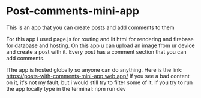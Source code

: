 # Post-comments-mini-app
This is an app that you can create posts and add comments to them

For this app i used page.js for routing and lit html for rendering and firebase for database and hosting.
On this app u can upload an image from ur device and create a post with it. Every post has a comment section that you can add comments.

!The app is hosted globally so anyone can do anything. Here is the link: https://posts-with-comments-mini-app.web.app/
If you see a bad content on it, it's not my fault, but i would still try to filter some of it.
If you try to run the app locally type in the terminal: npm run dev
